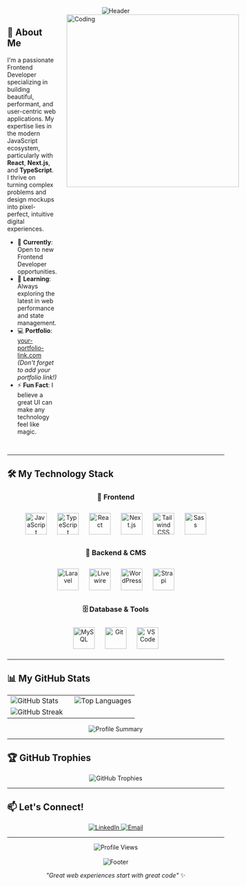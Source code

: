 <div align="center">
  <img src="https://capsule-render.vercel.app/api?type=waving&color=gradient&customColorList=6,11,20&height=250&section=header&text=Kareem%20Tarek&fontSize=70&fontAlignY=38&desc=Frontend%20Developer%20%7C%20React%20%26%20Next.js%20Specialist&descAlignY=55&descAlign=50" alt="Header"/>
</div>

<div style="display: flex; justify-content: space-between; align-items: flex-start;">
  <div style="flex: 1;">
    <h2>🚀 About Me</h2>
    <p>
      I'm a passionate Frontend Developer specializing in building beautiful, performant, and user-centric web applications. My expertise lies in the modern JavaScript ecosystem, particularly with <b>React</b>, <b>Next.js</b>, and <b>TypeScript</b>. I thrive on turning complex problems and design mockups into pixel-perfect, intuitive digital experiences.
    </p>
    <ul>
      <li>🎯 <b>Currently</b>: Open to new Frontend Developer opportunities.</li>
      <li>🌱 <b>Learning</b>: Always exploring the latest in web performance and state management.</li>
      <li>💻 <b>Portfolio</b>: <a href="#">your-portfolio-link.com</a> <em>(Don't forget to add your portfolio link!)</em></li>
      <li>⚡ <b>Fun Fact</b>: I believe a great UI can make any technology feel like magic.</li>
    </ul>
  </div>
  <div style="flex-shrink: 0; margin-left: 20px;">
    <img align="right" alt="Coding" width="400" src="https://media.giphy.com/media/qgQUggAC3Pfv687qPC/giphy.gif">
  </div>
</div>

<br clear="right"/>

---

## 🛠️ My Technology Stack

<div align="center">
  <h3>🎨 Frontend</h3>
  <p>
    <a href="https://www.javascript.com/" target="_blank"><img style="margin: 10px" src="https://profilinator.rishav.dev/skills-assets/javascript-original.svg" alt="JavaScript" height="50" /></a>
    <a href="https://www.typescriptlang.org/" target="_blank"><img style="margin: 10px" src="https://profilinator.rishav.dev/skills-assets/typescript-original.svg" alt="TypeScript" height="50" /></a>
    <a href="https://reactjs.org/" target="_blank"><img style="margin: 10px" src="https://profilinator.rishav.dev/skills-assets/react-original-wordmark.svg" alt="React" height="50" /></a>
    <a href="https://nextjs.org/" target="_blank"><img style="margin: 10px" src="https://profilinator.rishav.dev/skills-assets/nextjs.png" alt="Next.js" height="50" /></a>
    <a href="https://tailwindcss.com/" target="_blank"><img style="margin: 10px" src="https://profilinator.rishav.dev/skills-assets/tailwindcss.svg" alt="Tailwind CSS" height="50" /></a>
    <a href="https://sass-lang.com/" target="_blank"><img style="margin: 10px" src="https://profilinator.rishav.dev/skills-assets/sass-original.svg" alt="Sass" height="50" /></a>
  </p>
  <h3>🔧 Backend & CMS</h3>
  <p>
    <a href="https://laravel.com/" target="_blank"><img style="margin: 10px" src="https://profilinator.rishav.dev/skills-assets/laravel-plain-wordmark.svg" alt="Laravel" height="50" /></a>
    <a href="https://laravel-livewire.com/" target="_blank"><img style="margin: 10px" src="https://cms-assets.tutsplus.com/uploads/users/2660/posts/37293/image-upload/livewire-logo.png" alt="Livewire" height="50" /></a>
    <a href="https://wordpress.org/" target="_blank"><img style="margin: 10px" src="https://profilinator.rishav.dev/skills-assets/wordpress.png" alt="WordPress" height="50" /></a>
    <a href="https://strapi.io/" target="_blank"><img style="margin: 10px" src="https://profilinator.rishav.dev/skills-assets/strapi.png" alt="Strapi" height="50" /></a>
  </p>
  <h3>🗄️ Database & Tools</h3>
  <p>
    <a href="https://www.mysql.com/" target="_blank"><img style="margin: 10px" src="https://profilinator.rishav.dev/skills-assets/mysql-original-wordmark.svg" alt="MySQL" height="50" /></a>
    <a href="https://git-scm.com/" target="_blank"><img style="margin: 10px" src="https://profilinator.rishav.dev/skills-assets/git-scm-icon.svg" alt="Git" height="50" /></a>
    <a href="https://code.visualstudio.com/" target="_blank"><img style="margin: 10px" src="https://profilinator.rishav.dev/skills-assets/visual-studio-code.png" alt="VS Code" height="50" /></a>
  </p>
</div>

---

## 📊 My GitHub Stats

<div align="center">
  <table>
    <tr>
      <td width="50%">
        <img src="https://github-readme-stats.vercel.app/api?username=kkareemtarek2014&show_icons=true&theme=tokyonight&hide_border=true&count_private=true&include_all_commits=true" alt="GitHub Stats" />
      </td>
      <td width="50%">
        <img src="https://github-readme-stats.vercel.app/api/top-langs/?username=kkareemtarek2014&layout=compact&theme=tokyonight&hide_border=true" alt="Top Languages" />
      </td>
    </tr>
    <tr>
      <td colspan="2">
        <img src="https://github-readme-streak-stats.herokuapp.com/?user=kkareemtarek2014&theme=tokyonight&hide_border=true" alt="GitHub Streak" />
      </td>
    </tr>
  </table>
  <img src="https://github-profile-summary-cards.vercel.app/api/cards/profile-details?username=kkareemtarek2014&theme=tokyonight" alt="Profile Summary" />
</div>

---

## 🏆 GitHub Trophies

<div align="center">
  <img src="https://github-profile-trophy.vercel.app/?username=kkareemtarek2014&theme=tokyonight&no-frame=true&column=7&margin-w=15&margin-h=15" alt="GitHub Trophies" />
</div>

---

## 📫 Let's Connect!

<div align="center">
  <a href="https://www.linkedin.com/in/kareem-tarek123" target="_blank">
    <img src="https://img.shields.io/badge/LinkedIn-0077B5?style=for-the-badge&logo=linkedin&logoColor=white" alt="LinkedIn">
  </a>
  <a href="mailto:KKAREEMTAREK2@GMAIL.COM" target="_blank">
    <img src="https://img.shields.io/badge/Email-D14836?style=for-the-badge&logo=gmail&logoColor=white" alt="Email">
  </a>
</div>

---

<div align="center">
  <img src="https://komarev.com/ghpvc/?username=kkareemtarek2014&style=for-the-badge&color=blueviolet" alt="Profile Views"/>
  <br><br>
  <img src="https://capsule-render.vercel.app/api?type=waving&color=gradient&customColorList=6,11,20&height=120&section=footer" alt="Footer"/>
  <p><i>"Great web experiences start with great code"</i> ✨</p>
</div>
